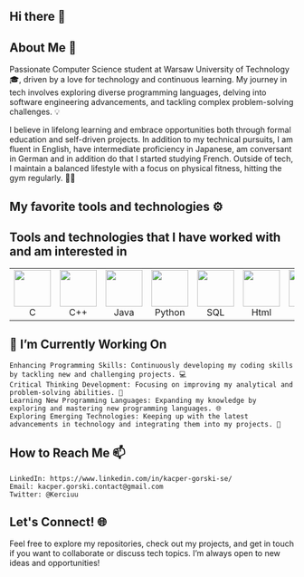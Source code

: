 ## Hi there 👋

<!--
**Kerciu/Kerciu** is a ✨ _special_ ✨ repository because its `README.md` (this file) appears on your GitHub profile.

Here are some ideas to get you started:

- 🔭 I’m currently working on ...
- 🌱 I’m currently learning ...
- 👯 I’m looking to collaborate on ...
- 🤔 I’m looking for help with ...
- 💬 Ask me about ...
- 📫 How to reach me: ...
- 😄 Pronouns: ...
- ⚡ Fun fact: ...
-->

## About Me 🌟

  Passionate Computer Science student at Warsaw University of Technology 🎓, driven by a love for technology and continuous learning. My journey in tech involves exploring diverse programming languages, delving into software engineering advancements, and tackling complex problem-solving challenges. 💡
  
  I believe in lifelong learning and embrace opportunities both through formal education and self-driven projects. In addition to my technical pursuits, I am fluent in English, have intermediate proficiency in Japanese, am conversant in German and in addition do that I started studying French. Outside of tech, I maintain a balanced lifestyle with a focus on physical fitness, hitting the gym regularly. 🏋️‍♂️

## My favorite tools and technologies ⚙️

## Tools and technologies that I have worked with and am interested in

<table>
  <tr>
    <td align="center" width="96">
         <img src="https://cdn.jsdelivr.net/gh/devicons/devicon@latest/icons/c/c-original.svg" width="65" height="65"/>
      <br>C
    </td>
    <td align="center" width="96">
         <img src=https://cdn.jsdelivr.net/gh/devicons/devicon@latest/icons/cplusplus/cplusplus-original.svg" width="65" height="65"/>
      <br>C++
    </td>
    <td align="center" width="96">
         <img src="https://cdn.jsdelivr.net/gh/devicons/devicon@latest/icons/java/java-original.svg" width="65" height="65"/>
      <br>Java
    </td>
    <td align="center" width="96">
         <img src="https://cdn.jsdelivr.net/gh/devicons/devicon@latest/icons/python/python-original.svg" width="65" height="65"/>
      <br>Python
    </td>
    <td align="center" width="96">
         <img src="https://cdn.jsdelivr.net/gh/devicons/devicon@latest/icons/azuresqldatabase/azuresqldatabase-original.svg" width="65" height="65"/>
      <br>SQL
    </td>
    <td align="center" width="96">
         <img src="https://cdn.jsdelivr.net/gh/devicons/devicon@latest/icons/html5/html5-original.svg" width="65" height="65"/>
      <br>Html
    </td>
    <td align="center" width="96">
         <img src="https://cdn.jsdelivr.net/gh/devicons/devicon@latest/icons/css3/css3-original.svg" width="65" height="65"/>
      <br>Css
    </td>
    <td align="center" width="96">
         <img src="https://cdn.jsdelivr.net/gh/devicons/devicon@latest/icons/bootstrap/bootstrap-original.svg" width="65" height="65"/>
      <br>Bootstrap
    </td>
  </tr>
 <tr>
 </tr>
</table>

## 🔭 I’m Currently Working On

    Enhancing Programming Skills: Continuously developing my coding skills by tackling new and challenging projects. 💻
    Critical Thinking Development: Focusing on improving my analytical and problem-solving abilities. 🧠
    Learning New Programming Languages: Expanding my knowledge by exploring and mastering new programming languages. 🌐
    Exploring Emerging Technologies: Keeping up with the latest advancements in technology and integrating them into my projects. 🚀

## How to Reach Me 📫

    LinkedIn: https://www.linkedin.com/in/kacper-gorski-se/
    Email: kacper.gorski.contact@gmail.com
    Twitter: @Kerciuu

## Let's Connect! 🌐

Feel free to explore my repositories, check out my projects, and get in touch if you want to collaborate or discuss tech topics. I’m always open to new ideas and opportunities!
